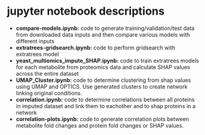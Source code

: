 # jupyter notebook descriptions

+ **compare-models.ipynb:** code to generate training/validation/test data from downloaded data inputs and then compare various models with different inputs
+ **extratrees-gridsearch.ipynb:** code to perform gridsearch with extratrees model
+ **yeast_multiomics_impute_SHAP.ipynb:** code to train extratrees models for each metabolite from proteomics data and calculate SHAP values across the entire dataset
+ **UMAP_Cluster.ipynb:** code to determine clustering from shap values using UMAP and OPTICS. Use generated clusters to create network linking original conditions.
+ **correlation.ipynb:** code to determine correlations between all proteins in imputed dataset and link them to eachother and to shap proteins in a network
+ **correlation-plots.ipynb:** code to generate correlation plots between metabolite fold changes and protein fold changes or SHAP values.
